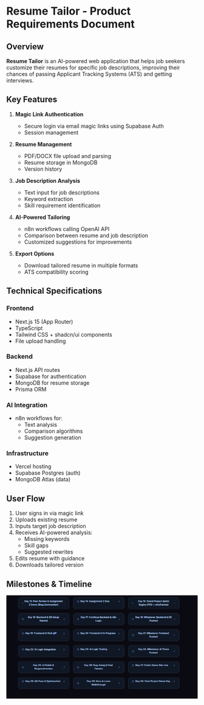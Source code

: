 # Resume Tailor - Product Requirements Document

## Overview
**Resume Tailor** is an AI-powered web application that helps job seekers customize their resumes for specific job descriptions, improving their chances of passing Applicant Tracking Systems (ATS) and getting interviews.

## Key Features
1. **Magic Link Authentication**
   - Secure login via email magic links using Supabase Auth
   - Session management

2. **Resume Management**
   - PDF/DOCX file upload and parsing
   - Resume storage in MongoDB
   - Version history

3. **Job Description Analysis**
   - Text input for job descriptions
   - Keyword extraction
   - Skill requirement identification

4. **AI-Powered Tailoring**
   - n8n workflows calling OpenAI API
   - Comparison between resume and job description
   - Customized suggestions for improvements

5. **Export Options**
   - Download tailored resume in multiple formats
   - ATS compatibility scoring

## Technical Specifications

### Frontend
- Next.js 15 (App Router)
- TypeScript
- Tailwind CSS + shadcn/ui components
- File upload handling

### Backend
- Next.js API routes
- Supabase for authentication
- MongoDB for resume storage
- Prisma ORM

### AI Integration
- n8n workflows for:
  - Text analysis
  - Comparison algorithms
  - Suggestion generation

### Infrastructure
- Vercel hosting
- Supabase Postgres (auth)
- MongoDB Atlas (data)

## User Flow
1. User signs in via magic link
2. Uploads existing resume
3. Inputs target job description
4. Receives AI-powered analysis:
   - Missing keywords
   - Skill gaps
   - Suggested rewrites
5. Edits resume with guidance
6. Downloads tailored version

## Milestones & Timeline
![Milestones](../public/image.png)
